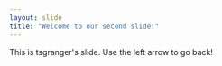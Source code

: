```yaml
---
layout: slide
title: "Welcome to our second slide!"
---
```

This is tsgranger's slide.
Use the left arrow to go back!
